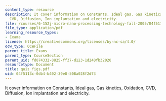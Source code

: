 ```yaml
---
content_type: resource
description: It cover information on Constants, Ideal gas, Gas kinetics, Oxidation,
  CVD, Diffusion, Ion implantation and electricity.
file: /courses/6-152j-micro-nano-processing-technology-fall-2005/04f5113c0db4b40239e8508a028f2d73_quiz_figs.pdf
file_type: application/pdf
learning_resource_types:
- Exams
license: https://creativecommons.org/licenses/by-nc-sa/4.0/
ocw_type: OCWFile
parent_title: Exams
parent_type: CourseSection
parent_uid: fd074332-0825-ff37-d123-1d240fb32020
resourcetype: Document
title: quiz_figs.pdf
uid: 04f5113c-0db4-b402-39e8-508a028f2d73
---
```

It cover information on Constants, Ideal gas, Gas kinetics, Oxidation, CVD, Diffusion, Ion implantation and electricity.